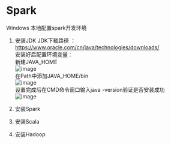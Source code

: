 # Spark
Windows 本地配置spark开发环境
1. 安装JDK
   JDK下载路径 ： https://www.oracle.com/cn/java/technologies/downloads/ <br>
   安装好后配置环境变量：<br>
    新建JAVA_HOME <br>
    ![image](https://user-images.githubusercontent.com/28624027/210785889-6bb5eb1e-72dd-4041-bf53-ca53946f000e.png) <br>
    在Path中添加JAVA_HOME/bin <br>
    ![image](https://user-images.githubusercontent.com/28624027/210792989-03ec94dd-8619-4897-b1d4-68a593c58555.png) <br>
   设置完成后在CMD命令窗口输入java -version验证是否安装成功 <br>
   ![image](https://user-images.githubusercontent.com/28624027/210793293-646633ce-3a81-48f2-b266-e0d9457166e2.png) <br>


2. 安装Spark
3. 安装Scala
4. 安装Hadoop
